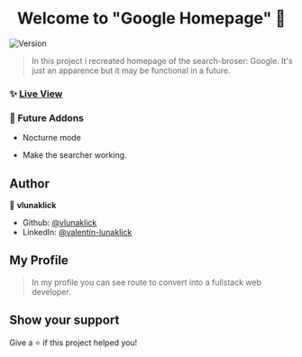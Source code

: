 <h1 align="center">Welcome to "Google Homepage" 👋</h1>
<p>
  <img alt="Version" src="https://img.shields.io/badge/version-1.0.0-blue.svg?cacheSeconds=2592000" />
</p>

> In this project i recreated homepage of the search-broser: Google. It's just an apparence but it may be functional in a future.

### ✨ [Live View](https://vlunaklick.github.io/google-homepage/)

### 🔧 Future Addons

* Nocturne mode

* Make the searcher working.

## Author

👤 **vlunaklick**

* Github: [@vlunaklick](https://github.com/vlunaklick)
* LinkedIn: [@valentín-lunaklick](https://linkedin.com/in/valentín-lunaklick)

## My Profile

> In my profile you can see route to convert into a fullstack web developer.

## Show your support

Give a ⭐️ if this project helped you!
